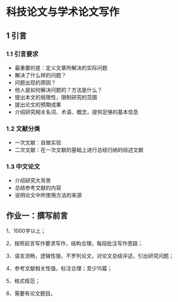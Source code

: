 # 科技论文与学术论文写作



## 1 引言

### 1.1 引言要求

- 最重要的是：定义文章所解决的实际问题
- 解决了什么样的问题？
- 问题出现的原因？
- 他人是如何解决问题的？方法是什么？
- 提出本文的局限性，限制研究的范围
- 提出论文的预期成果
- 介绍研究相关名词、术语、概念，提供足够的基本信息

### 1.2 文献分类

- 一次文献：自做实验
- 二次文献：在一次文献的基础上进行总结归纳的综述文献

### 1.3 中文论文

- 介绍研究大背景
- 总结参考文献的内容
- 说明论文中所使用方法的来源



## 作业一：撰写前言

1、1000字以上；

2、按照前言写作要求写作，结构合理，每段批注写作思路；

3、语言流畅，逻辑性强，不罗列论文，对论文总结评述，引出研究问题；

4、参考文献相关性强，标注合理；至少15篇；

5、格式规范；

6、需要有论文题目。



